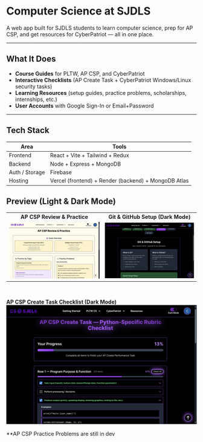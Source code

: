 # Computer Science at SJDLS

A web app built for SJDLS students to learn computer science, prep for AP CSP, and get resources for CyberPatriot — all in one place.

---

## What It Does 

- **Course Guides** for PLTW, AP CSP, and CyberPatriot 
- **Interactive Checklists** (AP Create Task + CyberPatriot Windows/Linux security tasks) 
- **Learning Resources** (setup guides, practice problems, scholarships, internships, etc.) 
- **User Accounts** with Google Sign-In or Email+Password 

---

## Tech Stack 

| Area | Tools |
|------|------|
| Frontend | React + Vite + Tailwind + Redux |
| Backend | Node + Express + MongoDB |
| Auth / Storage | Firebase |
| Hosting | Vercel (frontend) + Render (backend) + MongoDB Atlas |


## Preview (Light & Dark Mode)

<table>
  <tr>
    <td align="center"><strong>AP CSP Review & Practice</strong></td>
    <td align="center"><strong>Git & GitHub Setup (Dark Mode)</strong></td>
  </tr>
  <tr>
    <td><img src="./screenshots/Screenshot 2025-09-30 011038.png" width="400"/></td>
    <td><img src="./screenshots/Screenshot 2025-09-30 010959.png" width="400"/></td>
  </tr>
</table>

<br/>

**AP CSP Create Task Checklist (Dark Mode)**  
<img src="./screenshots/Screenshot 2025-09-30 010828.png"/>

**AP CSP Practice Problems are still in dev

 
